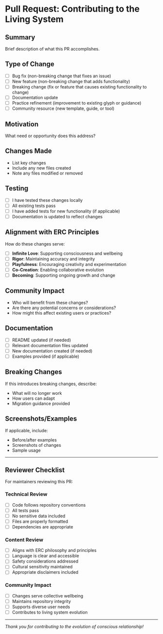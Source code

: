 # Pull Request: Contributing to the Living System

## Summary
Brief description of what this PR accomplishes.

## Type of Change
- [ ] Bug fix (non-breaking change that fixes an issue)
- [ ] New feature (non-breaking change that adds functionality)
- [ ] Breaking change (fix or feature that causes existing functionality to change)
- [ ] Documentation update
- [ ] Practice refinement (improvement to existing glyph or guidance)
- [ ] Community resource (new template, guide, or tool)

## Motivation
What need or opportunity does this address?

## Changes Made
- List key changes
- Include any new files created
- Note any files modified or removed

## Testing
- [ ] I have tested these changes locally
- [ ] All existing tests pass
- [ ] I have added tests for new functionality (if applicable)
- [ ] Documentation is updated to reflect changes

## Alignment with ERC Principles
How do these changes serve:
- [ ] **Infinite Love**: Supporting consciousness and wellbeing
- [ ] **Rigor**: Maintaining accuracy and integrity
- [ ] **Playfulness**: Encouraging creativity and experimentation
- [ ] **Co-Creation**: Enabling collaborative evolution
- [ ] **Becoming**: Supporting ongoing growth and change

## Community Impact
- Who will benefit from these changes?
- Are there any potential concerns or considerations?
- How might this affect existing users or practices?

## Documentation
- [ ] README updated (if needed)
- [ ] Relevant documentation files updated
- [ ] New documentation created (if needed)
- [ ] Examples provided (if applicable)

## Breaking Changes
If this introduces breaking changes, describe:
- What will no longer work
- How users can adapt
- Migration guidance provided

## Screenshots/Examples
If applicable, include:
- Before/after examples
- Screenshots of changes
- Sample usage

---

## Reviewer Checklist
For maintainers reviewing this PR:

### Technical Review
- [ ] Code follows repository conventions
- [ ] All tests pass
- [ ] No sensitive data included
- [ ] Files are properly formatted
- [ ] Dependencies are appropriate

### Content Review
- [ ] Aligns with ERC philosophy and principles
- [ ] Language is clear and accessible
- [ ] Safety considerations addressed
- [ ] Cultural sensitivity maintained
- [ ] Appropriate disclaimers included

### Community Impact
- [ ] Changes serve collective wellbeing
- [ ] Maintains repository integrity
- [ ] Supports diverse user needs
- [ ] Contributes to living system evolution

---

*Thank you for contributing to the evolution of conscious relationship!*